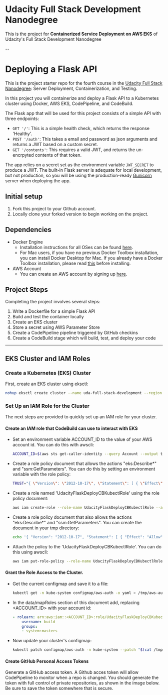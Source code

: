 # Udacity Full Stack Development Nanodegree

This is the project for **Containerized Service Deployment on AWS EKS** of Udacity's  Full Stack Development Nanodegree

-- 

# Deploying a Flask API

This is the project starter repo for the fourth course in the [Udacity Full Stack Nanodegree](https://www.udacity.com/course/full-stack-web-developer-nanodegree--nd004): Server Deployment, Containerization, and Testing.

In this project you will containerize and deploy a Flask API to a Kubernetes cluster using Docker, AWS EKS, CodePipeline, and CodeBuild.

The Flask app that will be used for this project consists of a simple API with three endpoints:

- `GET '/'`: This is a simple health check, which returns the response 'Healthy'. 
- `POST '/auth'`: This takes a email and password as json arguments and returns a JWT based on a custom secret.
- `GET '/contents'`: This requires a valid JWT, and returns the un-encrpyted contents of that token. 

The app relies on a secret set as the environment variable `JWT_SECRET` to produce a JWT. The built-in Flask server is adequate for local development, but not production, so you will be using the production-ready [Gunicorn](https://gunicorn.org/) server when deploying the app.

## Initial setup
1. Fork this project to your Github account.
2. Locally clone your forked version to begin working on the project.

## Dependencies

- Docker Engine
    - Installation instructions for all OSes can be found [here](https://docs.docker.com/install/).
    - For Mac users, if you have no previous Docker Toolbox installation, you can install Docker Desktop for Mac. If you already have a Docker Toolbox installation, please read [this](https://docs.docker.com/docker-for-mac/docker-toolbox/) before installing.
 - AWS Account
     - You can create an AWS account by signing up [here](https://aws.amazon.com/#).
     
## Project Steps

Completing the project involves several steps:

1. Write a Dockerfile for a simple Flask API
2. Build and test the container locally
3. Create an EKS cluster
4. Store a secret using AWS Parameter Store
5. Create a CodePipeline pipeline triggered by GitHub checkins
6. Create a CodeBuild stage which will build, test, and deploy your code

---

## EKS Cluster and IAM Roles

### Create a Kubernetes (EKS) Cluster

First, create an EKS cluster using eksctl:
```bash
nohup eksctl create cluster --name uda-full-stack-development --region us-west-2 & > eks-create-cluster.log
```

### Set Up an IAM Role for the Cluster

The next steps are provided to quickly set up an IAM role for your cluster.

#### Create an IAM role that CodeBuild can use to interact with EKS

* Set an environment variable ACCOUNT_ID to the value of your AWS account id. You can do this with awscli:

    ```bash
    ACCOUNT_ID=$(aws sts get-caller-identity --query Account --output text)
    ```

* Create a role policy document that allows the actions "eks:Describe*" and "ssm:GetParameters". You can do this by setting an environment variable with the role policy:

    ```bash
    TRUST="{ \"Version\": \"2012-10-17\", \"Statement\": [ { \"Effect\": \"Allow\", \"Principal\": { \"AWS\": \"arn:aws:iam::${ACCOUNT_ID}:root\" }, \"Action\": \"sts:AssumeRole\" } ] }"
    ```

* Create a role named 'UdacityFlaskDeployCBKubectlRole' using the role policy document:

    ```bash
    aws iam create-role --role-name UdacityFlaskDeployCBKubectlRole --assume-role-policy-document "$TRUST" --output text --query 'Role.Arn'
    ```

* Create a role policy document that also allows the actions "eks:Describe*" and "ssm:GetParameters". You can create the document in your tmp directory:

    ```bash
    echo '{ "Version": "2012-10-17", "Statement": [ { "Effect": "Allow", "Action": [ "eks:Describe*", "ssm:GetParameters" ], "Resource": "*" } ] }' > /tmp/iam-role-policy 
    ```

* Attach the policy to the 'UdacityFlaskDeployCBKubectlRole'. You can do this using awscli:

    ```bash
    aws iam put-role-policy --role-name UdacityFlaskDeployCBKubectlRole --policy-name eks-describe --policy-document file:///tmp/iam-role-policy
    ```

#### Grant the Role Access to the Cluster.

* Get the current configmap and save it to a file:

    ```bash
    kubectl get -n kube-system configmap/aws-auth -o yaml > /tmp/aws-auth-patch.yml
    ```

* In the data/mapRoles section of this document add, replacing <ACCOUNT_ID> with your account id:

    ```yaml
    - rolearn: arn:aws:iam::<ACCOUNT_ID>:role/UdacityFlaskDeployCBKubectlRole
        username: build
        groups:
        - system:masters
    ```

* Now update your cluster's configmap:

    ```bash
    kubectl patch configmap/aws-auth -n kube-system --patch "$(cat /tmp/aws-auth-patch.yml)"
    ```

#### Create GitHub Personal Access Tokens

Generate a GitHub access token. A Github acces token will allow CodePipeline to monitor when a repo is changed. You should generate the token with full control of private repositories, as shown in the image below. Be sure to save the token somewhere that is secure.